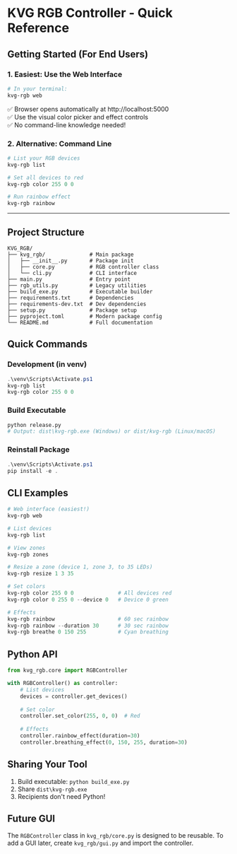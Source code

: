 # KVG RGB Controller - Quick Reference

## Getting Started (For End Users)

### 1. **Easiest: Use the Web Interface**
```powershell
# In your terminal:
kvg-rgb web
```
✅ Browser opens automatically at http://localhost:5000  
✅ Use the visual color picker and effect controls  
✅ No command-line knowledge needed!

### 2. **Alternative: Command Line**
```powershell
# List your RGB devices
kvg-rgb list

# Set all devices to red
kvg-rgb color 255 0 0

# Run rainbow effect
kvg-rgb rainbow
```

---

## Project Structure
```
KVG_RGB/
├── kvg_rgb/              # Main package
│   ├── __init__.py       # Package init
│   ├── core.py           # RGB controller class
│   └── cli.py            # CLI interface
├── main.py               # Entry point
├── rgb_utils.py          # Legacy utilities
├── build_exe.py          # Executable builder
├── requirements.txt      # Dependencies
├── requirements-dev.txt  # Dev dependencies
├── setup.py              # Package setup
├── pyproject.toml        # Modern package config
└── README.md             # Full documentation
```

## Quick Commands

### Development (in venv)
```powershell
.\venv\Scripts\Activate.ps1
kvg-rgb list
kvg-rgb color 255 0 0
```

### Build Executable
```bash
python release.py
# Output: dist\kvg-rgb.exe (Windows) or dist/kvg-rgb (Linux/macOS)
```

### Reinstall Package
```powershell
.\venv\Scripts\Activate.ps1
pip install -e .
```

## CLI Examples

```powershell
# Web interface (easiest!)
kvg-rgb web

# List devices
kvg-rgb list

# View zones
kvg-rgb zones

# Resize a zone (device 1, zone 3, to 35 LEDs)
kvg-rgb resize 1 3 35

# Set colors
kvg-rgb color 255 0 0              # All devices red
kvg-rgb color 0 255 0 --device 0   # Device 0 green

# Effects
kvg-rgb rainbow                    # 60 sec rainbow
kvg-rgb rainbow --duration 30      # 30 sec rainbow
kvg-rgb breathe 0 150 255          # Cyan breathing
```

## Python API

```python
from kvg_rgb.core import RGBController

with RGBController() as controller:
    # List devices
    devices = controller.get_devices()
    
    # Set color
    controller.set_color(255, 0, 0)  # Red
    
    # Effects
    controller.rainbow_effect(duration=30)
    controller.breathing_effect(0, 150, 255, duration=30)
```

## Sharing Your Tool

1. Build executable: `python build_exe.py`
2. Share `dist\kvg-rgb.exe` 
3. Recipients don't need Python!

## Future GUI

The `RGBController` class in `kvg_rgb/core.py` is designed to be reusable.
To add a GUI later, create `kvg_rgb/gui.py` and import the controller.
